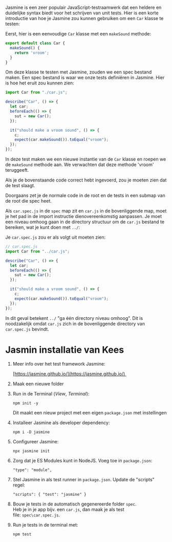 Jasmine is een zeer populair JavaScript-testraamwerk dat een heldere en duidelijke syntax biedt voor het schrijven van unit tests. Hier is een korte introductie van hoe je Jasmine zou kunnen gebruiken om een `Car` klasse te testen:

Eerst, hier is een eenvoudige `Car` klasse met een `makeSound` methode:

```javascript
export default class Car {
  makeSound() {
    return 'vroom';
  }
}
```

Om deze klasse te testen met Jasmine, zouden we een spec bestand maken. Een spec bestand is waar we onze tests definiëren in Jasmine. Hier is hoe het eruit zou kunnen zien:

```javascript
import Car from "./car.js";

describe("Car", () => {
  let car;
  beforeEach(() => {
    sut = new Car();
  });

  it("should make a vroom sound", () => {
    c;
    expect(car.makeSound()).toEqual("vroom");
  });
});

```

In deze test maken we een nieuwe instantie van de `Car` klasse en roepen we de `makeSound` methode aan. We verwachten dat deze methode 'vroom' teruggeeft.

Als je de bovenstaande code correct hebt ingevoerd, zou je moeten zien dat de test slaagt.

Doorgaans zet je de normale code in de root en de tests in een submap van de root die spec heet.

Als `car.spec.js` in de `spec` map zit en `car.js` in de bovenliggende map, moet je het pad in de import instructie dienovereenkomstig aanpassen. Je moet een niveau omhoog gaan in de directory structuur om de `car.js` bestand te bereiken, wat je kunt doen met `../`:

Je `car.spec.js` zou er als volgt uit moeten zien:

```javascript
// car.spec.js
import Car from "../car.js";

describe("Car", () => {
  let car;
  beforeEach(() => {
    sut = new Car();
  });

  it("should make a vroom sound", () => {
    c;
    expect(car.makeSound()).toEqual("vroom");
  });
});

```

In dit geval betekent `../` "ga één directory niveau omhoog". Dit is noodzakelijk omdat `car.js` zich in de bovenliggende directory van `car.spec.js` bevindt.


# Jasmin installatie van Kees

1. Meer info over het test framework Jasmine:
    
    [https://jasmine.github.io/](https://jasmine.github.io/) 
    
2. Maak een nieuwe folder
    
3. Run in de Terminal (_View_, _Terminal_):
    
    ```
    npm init -y
    ```
    
    Dit maakt een nieuw project met een eigen `package.json` met instellingen
    
4. Installeer Jasmine als developer dependency:
    
    ```
    npm i -D jasmine
    ```
    
5. Configureer Jasmine:
    
    ```
    npx jasmine init
    ```
    
6. Zorg dat je ES Modules kunt in NodeJS. Voeg toe in `package.json`:
    
    ```
    "type": "module",
    ```
    
7. Stel Jasmine in als test runner in `package.json`. Update de "scripts" regel:
    
    ```
    "scripts": { "test": "jasmine" }
    ```
    
8. Bouw je tests in de automatisch gegenereerde folder `spec`.  
    Heb je in je app bijv. een `car.js`, dan maak je als test file: `spec\car.spec.js`.
    
9. Run je tests in de terminal met:
    
    ```
    npm test
    ```